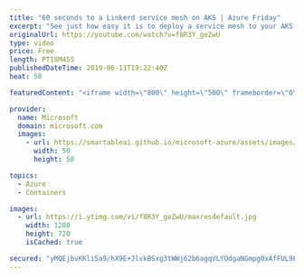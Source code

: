 ```yaml
---
title: "60 seconds to a Linkerd service mesh on AKS | Azure Friday"
excerpt: "See just how easy it is to deploy a service mesh to your AKS cluster. William Morgan, maintainer of the open source service mesh Linkerd, joins Scott Hanselman to demonstrate just how easy it is to deploy Linkerd. Together they explore how to debug a live microservices application using the service mesh,"
originalUrl: https://youtube.com/watch?v=f8R3Y_geZwU
type: video
price: Free
length: PT18M45S
publishedDateTime: 2019-06-11T19:22:40Z
heat: 50

featuredContent: "<iframe width=\"800\" height=\"500\" frameborder=\"0\" src=\"https://www.youtube.com/embed/f8R3Y_geZwU\" allow=\"accelerometer; autoplay; encrypted-media; gyroscope; picture-in-picture\" allowfullscreen></iframe>"

provider:
  name: Microsoft
  domain: microsoft.com
  images:
    - url: https://smartableai.github.io/microsoft-azure/assets/images/organizations/microsoft.com-50x50.jpg
      width: 50
      height: 50

topics:
  - Azure
  - Containers

images:
  - url: https://i.ytimg.com/vi/f8R3Y_geZwU/maxresdefault.jpg
    width: 1280
    height: 720
    isCached: true

secured: "yMQEjbvKKli5a9/hX9E+JlvkBSxg3tWWj62b6agqVLYOdgaNGmpg0xAfFUL9FgSQ9H+w2gZ46QSyQkjXcCNEs5DY31X9wQVlv2frUk5+rvo4FxnbHTVpUirOOudh8pupE2sfoOqlCB+JKovNzH1K8QWAV3Z0RebX9CBB7lKxJfUyYViOVoVGXawx8ksMdjBpE67uNW3Zj+d2KhZ2qF+rDWxH36j0M8WMQoCJHUvAittf8zQGSMnryEaje2SBxGRnEDUJT7eT6Zh9UMflNrlgcRhFxo964GlVOrvrQNsX/J2sCUy+yusClZZkO+SEHuaQOvkqd24X4bQXfwWNi2cX435WnGOXJXlVL89myupjR4GNu9ffpx8GHTlR5FZPoAqNshREzia5hTG6FrFE6lCrdg6vcMrNc1rjJuGEE3gJEE8=;krH3WasaQ8olfQMuCjCWlQ=="
---
```


